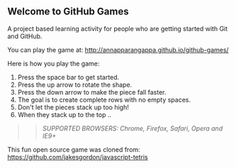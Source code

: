 ## Welcome to GitHub Games

A project based learning activity for people who are getting started with Git and GitHub.

You can play the game at: http://annapparangappa.github.io/github-games/

Here is how you play the game:
1. Press the space bar to get started.
2. Press the up arrow to rotate the shape.
3. Press the down arrow to make the piece fall faster.
4. The goal is to create complete rows with no empty spaces.
5. Don't let the pieces stack up too high!
6. When they stack up to the top ..

>> _*SUPPORTED BROWSERS*: Chrome, Firefox, Safari, Opera and IE9+_

This fun open source game was cloned from: https://github.com/jakesgordon/javascript-tetris
